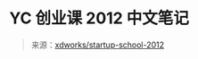 # YC 创业课 2012 中文笔记

> 来源：[xdworks/startup-school-2012](https://github.com/xdworks/startup-school-2012)
